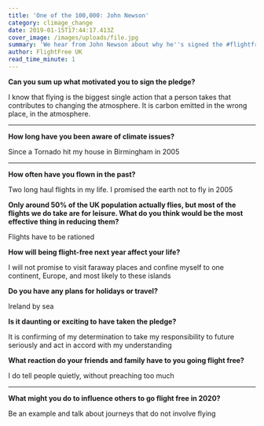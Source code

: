 ```yaml
---
title: 'One of the 100,000: John Newson'
category: climage_change
date: 2019-01-15T17:44:17.413Z
cover_image: /images/uploads/file.jpg
summary: 'We hear from John Newson about why he''s signed the #flightfree2020 pledge'
author: FlightFree UK
read_time_minute: 1
---
```

**Can you sum up what motivated you to sign the pledge?**  



I know that flying is the biggest single action that a person takes that contributes to changing the atmosphere. It is carbon emitted in the wrong place, in the atmosphere.

****

**How long have you been aware of climate issues?** 



Since a Tornado hit my house in Birmingham in 2005

****

**How often have you flown in the past?** 



Two long haul flights in my life. I promised the earth not to fly in 2005



**Only around 50% of the UK population actually flies, but most of the flights we do take are for leisure. What do you think would be the most effective thing in reducing them?** 



Flights have to be rationed



**How will being flight-free next year affect your life?** 

I will not promise to visit faraway places and confine myself to one continent, Europe, and most likely to these islands 



**Do you have any plans for holidays or travel?** 



Ireland by sea



**Is it daunting or exciting to have taken the pledge?** 



It is confirming of my determination to take my responsibility to future seriously and act in accord with my understanding



**What reaction do your friends and family have to you going flight free?**  



I do tell people quietly, without preaching too much

****

**What might you do to influence others to go flight free in 2020?** 



Be an example and talk about journeys that do not involve flying
